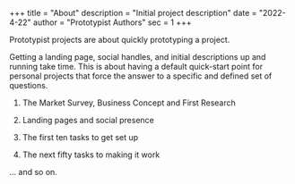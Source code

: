 +++
title = "About"
description = "Initial project description"
date = "2022-4-22"
author = "Prototypist Authors"
sec = 1
+++

Prototypist projects are about quickly prototyping a project.

Getting a landing page, social handles, and initial descriptions up and running take time. This is about having a default quick-start point for personal projects that force the answer to a specific and defined set of questions.

1. The Market Survey, Business Concept and First Research

2. Landing pages and social presence

3. The first ten tasks to get set up

4. The next fifty tasks to making it work

... and so on.

